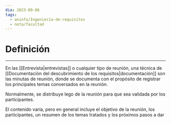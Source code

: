 ```yaml
---
dia: 2023-09-06
tags:
  - aninfo/Ingeniería-de-requisitos
  - nota/facultad
---
```

# Definición
---
En las [[Entrevista|entrevistas]] o cualquier tipo de reunión, una técnica de [[Documentación del descubrimiento de los requisitos|documentación]] son las minutas de reunión, donde se documenta con el propósito de registrar los principales temas conversados en la reunión.

Normalmente, se distribuye lego de la reunión para que sea validada por los participantes.

El contenido varía, pero en general incluye el objetivo de la reunión, los participantes, un resumen de los temas tratados y los próximos pasos a dar
